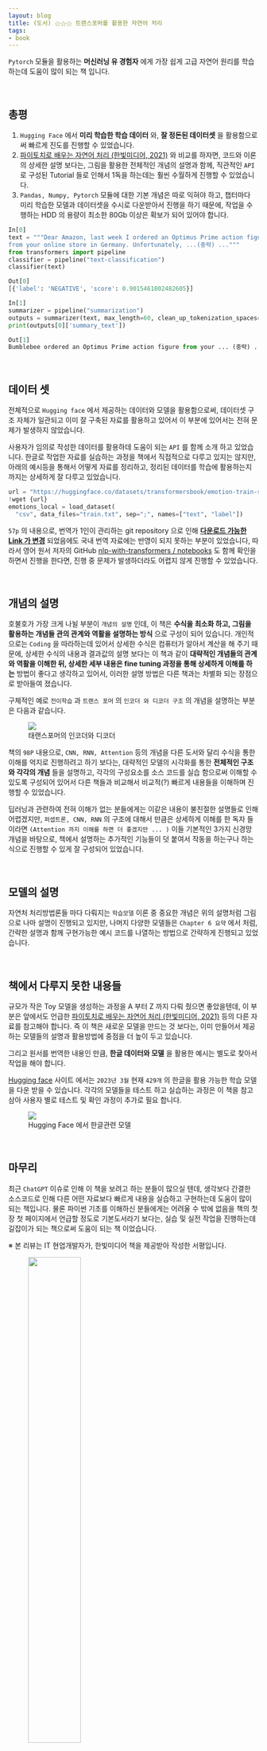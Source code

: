```yaml
---
layout: blog
title: (도서) ⚝⚝⚝ 트랜스포머를 활용한 자연어 처리
tags:
- book
---
```


`Pytorch` 모듈을 활용하는 **머신러닝 유 경험자** 에게 가장 쉽게 고급 자연어 원리를 학습하는데 도움이 많이 되는 책 입니다.

<br />

## 총평

1. `Hugging Face` 에서 **미리 학습한 학습 데이터** 와, **잘 정돈된 데이터셋** 을 활용함으로써 빠르게 진도를 진행할 수 있었습니다.
2. [파이토치로 배우는 자연어 처리 (한빛미디어, 2021)](https://github.com/rickiepark/nlp-with-pytorch) 와 비교를 하자면, 코드와 이론의 상세한 설명 보다는, 그림을 활용한 전체적인 개념의 설명과 함께, 직관적인 `API` 로 구성된 Tutorial 들로 인해서 1독을 하는데는 훨씬 수월하게 진행할 수 있었습니다.
3. `Pandas, Numpy, Pytorch` 모듈에 대한 기본 개념은 따로 익혀야 하고, 챕터마다 미리 학습한 모델과 데이터셋을 수시로 다운받아서 진행을 하기 때문에, 작업을 수행하는 HDD 의 용량이 최소한 80Gb 이상은 확보가 되어 있어야 합니다.

```python
In[0]
text = """Dear Amazon, last week I ordered an Optimus Prime action figure \
from your online store in Germany. Unfortunately, ...(중략) ..."""
from transformers import pipeline
classifier = pipeline("text-classification")
classifier(text)

Out[0]
[{'label': 'NEGATIVE', 'score': 0.9015461802482605}]

In[1]
summarizer = pipeline("summarization")
outputs = summarizer(text, max_length=60, clean_up_tokenization_spaces=True)
print(outputs[0]['summary_text'])

Out[1]
Bumblebee ordered an Optimus Prime action figure from your ... (중략) ...
```

<br />

## 데이터 셋
전체적으로 `Hugging face` 에서 제공하는 데이터와 모델을 활용함으로써, 데이터셋 구조 자체가 일관되고 이미 잘 구축된 자료를 활용하고 있어서 이 부분에 있어서는 전혀 문제가 발생하지 않았습니다.

사용자가 임의로 작성한 데이터를 활용하데 도움이 되는 `API` 를 함께 소개 하고 있었습니다. 한글로 작업한 자료를 실습하는 과정을 책에서 직접적으로 다루고 있지는 않지만, 아래의 예시등을 통해서 어떻게 자료를 정리하고, 정리된 데이터를 학습에 활용하는지 까지는 상세하게 잘 다루고 있었습니다.

```python
url = "https://huggingface.co/datasets/transformersbook/emotion-train-split/raw/main/train.txt"
!wget {url}
emotions_local = load_dataset(
  "csv", data_files="train.txt", sep=";", names=["text", "label"])
```

`57p` 의 내용으로, 번역가 1인이 관리하는 git repository 으로 인해 **[다운로드 가능한 Link 가 변경](https://huggingface.co/datasets/transformersbook/emotion-train-split/raw/main/train.txt)** 되었음에도 국내 번역 자료에는 반영이 되지 못하는 부분이 있었습니다, 따라서 영어 원서 저자의 GitHub [nlp-with-transformers / notebooks](https://github.com/nlp-with-transformers/notebooks) 도 함께 확인을 하면서 진행을 한다면, 진행 중 문제가 발생하더라도 어렵지 않게 진행할 수 있었습니다.

<br />

## 개념의 설명
호불호가 가장 크게 나뉠 부분이 `개념의 설명` 인데, 이 책은 **수식을 최소화 하고, 그림을 활용하는 개념들 관의 관계와 역활을 설명하는 방식** 으로 구성이 되어 있습니다. 개인적으로는 `Coding` 을 따라하는데 있어서 상세한 수식은 컴퓨터가 알아서 계산을 해 주기 때문에, 상세한 수식의 내용과 결과값의 설명 보다는 이 책과 같이 **대략적인 개념들의 관계와 역활을 이해한 뒤, 상세한 세부 내용은 fine tuning 과정을 통해 상세하게 이해를 하는** 방법이 좋다고 생각하고 있어서, 이러한 설명 방법은 다른 책과는 차별화 되는 장점으로 받아들여 졌습니다.

구체적인 예로 `전이학습` 과 `트랜스 포머` 의 `인코더 와 디코더 구조` 의 개념을 설명하는 부분은 다음과 같습니다.

<figure class="align-center">
  <img src="https://github.com/rickiepark/nlp-with-transformers/blob/main/images/chapter03_transformer-encoder-decoder.png?raw=1">
  <figcaption>태랜스포머의 인코더와 디코더</figcaption>
</figure>

책의 `98P` 내용으로, `CNN, RNN, Attention` 등의 개념을 다른 도서와 달리 수식을 통한 이해를 억지로 진행하려고 하기 보다는, 대략적인 모델의 시각화를 통한 **전체적인 구조와 각각의 개념** 들을 설명하고, 각각의 구성요소를 소스 코드를 실습 함으로써 이해할 수 있도록 구성되어 있어서 다른 책들과 비교해서 비교적(?) 빠르게 내용들을 이해하며 진행할 수 있었습니다.

딥러닝과 관련하여 전혀 이해가 없는 분들에게는 이같은 내용이 불친절한 설명들로 인해 어렵겠지만, `퍼셉트론, CNN, RNN` 의 구조에 대해서 만큼은 상세하게 이해를 한 독자 들이라면 `(Attention 까지 이해를 하면 더 좋겠지만 ... )` 이들 기본적인 3가지 신경망 개념을 바탕으로, 책에서 설명하는 추가적인 기능들이 덧 붙여서 작동을 하는구나 하는 식으로 진행할 수 있게 잘 구성되어 있었습니다.

<br />

## 모델의 설명
자연처 처리방법론들 마다 다뤄지는 `학습모델` 이론 중 중요한 개념은 위의 설명처럼 그림으로 나마 설명이 진행되고 있지만, 나머지 다양한 모델들은 `Chapter 6 요약` 에서 처럼, 간략한 설명과 함께 구현가능한 예시 코드를 나열하는 방법으로 간략하게 진행되고 있었습니다.

<br />

## 책에서 다루지 못한 내용들
규모가 작은 Toy 모델을 생성하는 과정을 A 부터 Z 까지 다뤄 줬으면 좋았을텐데, 이 부분은 앞에서도 언급한 [파이토치로 배우는 자연어 처리 (한빛미디어, 2021)](https://github.com/rickiepark/nlp-with-pytorch) 등의 다른 자료를 참고해야 합니다. 즉 이 책은 새로운 모델을 만드는 것 보다는, 이미 만들어서 제공하는 모델들의 설명과 활용방법에 중점을 더 높이 두고 있습니다.


그리고 원서를 번역한 내용인 만큼, **한글 데이터와 모델** 을 활용한 예시는 별도로 찾아서 작업을 해야 합니다.

[Hugging face](https://huggingface.co/models?language=ko&sort=downloads) 사이트 에서는 `2023년 3월` 현재 `429개` 의 한글을 활용 가능한 학습 모델을 다운 받을 수 있습니다. 각각의 모델들을 테스트 하고 실습하는 과정은 이 책을 참고삼아 사용자 별로 테스트 및 확인 과정이 추가로 필요 합니다.

<figure class="align-center">
  <img src="{{site.baseurl}}/assets/book/huggingface.png">
  <figcaption>Hugging Face 에서 한글관련 모델</figcaption>
</figure>

<br/>

## 마무리
최근 `ChatGPT` 이슈로 인해 이 책을 보려고 하는 분들이 많으실 텐데, 생각보다 간결한 소스코드로 인해 다른 어떤 자료보다 빠르게 내용을 실습하고 구현하는데 도움이 많이 되는 책입니다. 물론 파이썬 기초를 이해하신 분들에게는 어려울 수 밖에 없음을 책의 첫 장 첫 페이지에서 언급할 정도로 기본도서라기 보다는, 실습 및 실전 작업을 진행하는데 길잡이가 되는 책으로써 도움이 되는 책 이었습니다.

※ 본 리뷰는 IT 현업개발자가, 한빛미디어 책을 제공받아 작성한 서평입니다.

<figure class="align-center">
  <img src="{{site.baseurl}}/assets/book/hugging.jpeg" width="50%">
  <figcaption>리뷰도서 Cover</figcaption>
</figure>

